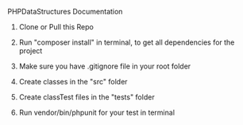 PHPDataStructures Documentation

1. Clone or Pull this Repo

2. Run "composer install" in terminal, to get all dependencies for the project

3. Make sure you have .gitignore file in your root folder

3. Create classes in the "src" folder

4. Create classTest files in the "tests" folder

5. Run vendor/bin/phpunit for your test in terminal